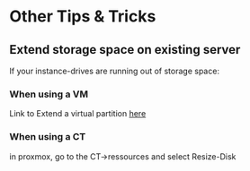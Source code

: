 # Other Tips & Tricks

## Extend storage space on existing server

If your instance-drives are running out of storage space:

### When using a VM

Link to Extend a virtual partition [here](https://www.thomas-krenn.com/de/wiki/LVM_vergr%C3%B6%C3%9Fern)

### When using a CT

in proxmox, go to the CT->ressources and select Resize-Disk
